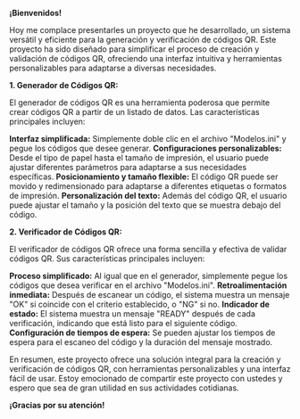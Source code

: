 **¡Bienvenidos!**

Hoy me complace presentarles un proyecto que he desarrollado, un sistema versátil y eficiente para la generación y verificación de códigos QR. Este proyecto ha sido diseñado para simplificar el proceso de creación y validación de códigos QR, ofreciendo una interfaz intuitiva y herramientas personalizables para adaptarse a diversas necesidades.

**1. Generador de Códigos QR:**

El generador de códigos QR es una herramienta poderosa que permite crear códigos QR a partir de un listado de datos. Las características principales incluyen:

**Interfaz simplificada:** Simplemente doble clic en el archivo "Modelos.ini" y pegue los códigos que desee generar.
**Configuraciones personalizables:** Desde el tipo de papel hasta el tamaño de impresión, el usuario puede ajustar diferentes parámetros para adaptarse a sus necesidades específicas.
**Posicionamiento y tamaño flexible:** El código QR puede ser movido y redimensionado para adaptarse a diferentes etiquetas o formatos de impresión.
**Personalización del texto:** Además del código QR, el usuario puede ajustar el tamaño y la posición del texto que se muestra debajo del código.

**2. Verificador de Códigos QR:**

El verificador de códigos QR ofrece una forma sencilla y efectiva de validar códigos QR. Sus características principales incluyen:

**Proceso simplificado:** Al igual que en el generador, simplemente pegue los códigos que desea verificar en el archivo "Modelos.ini".
**Retroalimentación inmediata:** Después de escanear un código, el sistema muestra un mensaje "OK" si coincide con el criterio establecido, o "NG" si no.
**Indicador de estado:** El sistema muestra un mensaje "READY" después de cada verificación, indicando que está listo para el siguiente código.
**Configuración de tiempos de espera:** Se pueden ajustar los tiempos de espera para el escaneo del código y la duración del mensaje mostrado.

En resumen, este proyecto ofrece una solución integral para la creación y verificación de códigos QR, con herramientas personalizables y una interfaz fácil de usar. Estoy emocionado de compartir este proyecto con ustedes y espero que sea de gran utilidad en sus actividades cotidianas.

**¡Gracias por su atención!**
